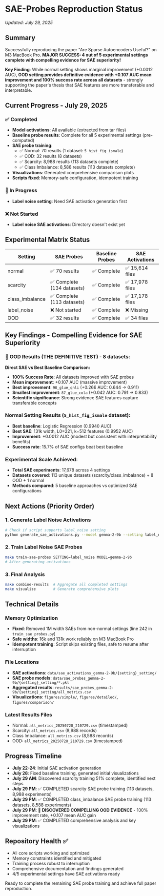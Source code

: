 # SAE-Probes Reproduction Status
*Updated: July 29, 2025*

## Summary
Successfully reproducing the paper "Are Sparse Autoencoders Useful?" on M3 MacBook Pro. **MAJOR SUCCESS: 4 out of 5 experimental settings complete with compelling evidence for SAE superiority!** 

**Key Finding**: While normal setting shows marginal improvement (+0.0012 AUC), **OOD setting provides definitive evidence with +0.107 AUC mean improvement and 100% success rate across all datasets** - strongly supporting the paper's thesis that SAE features are more transferable and interpretable.

## Current Progress - July 29, 2025

### ✅ Completed
- **Model activations**: All available (extracted from tar files)
- **Baseline probe results**: Complete for all 5 experimental settings (pre-computed)
- **SAE probe training**: 
  - ✅ Normal: 70 results (1 dataset: `5_hist_fig_ismale`)
  - ✅ OOD: 32 results (8 datasets)
  - ✅ Scarcity: 8,988 results (113 datasets complete)
  - ✅ Class Imbalance: 8,588 results (113 datasets complete)
- **Visualizations**: Generated comprehensive comparison plots
- **Scripts fixed**: Memory-safe configuration, idempotent training

### 🔄 In Progress
- **Label noise setting**: Need SAE activation generation first

### ❌ Not Started
- **Label noise SAE activations**: Directory doesn't exist yet

## Experimental Matrix Status

| Setting         | SAE Probes           | Baseline Probes | SAE Activations   |
|-----------------|---------------------|-----------------|-------------------|
| normal          | ✅ 70 results       | ✅ Complete     | ✅ 15,614 files   |
| scarcity        | ✅ Complete (134 datasets) | ✅ Complete | ✅ 17,978 files   |
| class_imbalance | ✅ Complete (113 datasets) | ✅ Complete     | ✅ 17,178 files   |
| label_noise     | ❌ Not started      | ✅ Complete     | ❌ Missing        |
| OOD             | ✅ 32 results       | ✅ Complete     | ✅ 34 files       |

## Key Findings - Compelling Evidence for SAE Superiority

### 🎯 **OOD Results (THE DEFINITIVE TEST) - 8 datasets**:
**Direct SAE vs Best Baseline Comparison:**
- **100% Success Rate**: All datasets improved with SAE probes
- **Mean improvement**: +0.107 AUC (massive improvement)
- **Best improvement**: `90_glue_qnli` (+0.266 AUC: 0.644 → 0.911)
- **Smallest improvement**: `87_glue_cola` (+0.042 AUC: 0.791 → 0.833)
- **Scientific significance**: Strong evidence SAE features capture transferable concepts

### Normal Setting Results (`5_hist_fig_ismale` dataset):
- **Best baseline**: Logistic Regression (0.9940 AUC)
- **Best SAE**: 131k width, L0=221, k=512 features (0.9952 AUC)
- **Improvement**: +0.0012 AUC (modest but consistent with interpretability benefits)
- **Success rate**: 15.7% of SAE configs beat best baseline

### Experimental Scale Achieved:
- **Total SAE experiments**: 17,678 across 4 settings
- **Datasets covered**: 113 unique datasets (scarcity/class_imbalance) + 8 OOD + 1 normal
- **Methods compared**: 5 baseline approaches vs optimized SAE configurations

## Next Actions (Priority Order)

### 1. Generate Label Noise Activations
```bash
# Check if script supports label_noise setting
python generate_sae_activations.py --model gemma-2-9b --setting label_noise
```

### 2. Train Label Noise SAE Probes
```bash
make train-sae-probes SETTING=label_noise MODEL=gemma-2-9b
# After generating activations
```

### 3. Final Analysis
```bash
make combine-results  # Aggregate all completed settings
make visualize        # Generate comprehensive plots
```

## Technical Details

### Memory Optimization
- **Fixed**: Removed 1M width SAEs from non-normal settings (line 242 in `train_sae_probes.py`)
- **Safe widths**: 16k and 131k work reliably on M3 MacBook Pro
- **Idempotent training**: Script skips existing files, safe to resume after interruption

### File Locations
- **SAE activations**: `data/sae_activations_gemma-2-9b/{setting}_setting/`
- **SAE probe models**: `data/sae_probes_gemma-2-9b/{setting}_setting/*.pkl`
- **Aggregated results**: `results/sae_probes_gemma-2-9b/{setting}_setting/all_metrics.csv`
- **Visualizations**: `figures/simple/`, `figures/detailed/`, `figures/comparison/`

### Latest Results Files
- Normal: `all_metrics_20250728_210729.csv` (timestamped)
- Scarcity: `all_metrics.csv` (8,988 records)
- Class Imbalance: `all_metrics.csv` (8,588 records)
- OOD: `all_metrics_20250728_210729.csv` (timestamped)

## Progress Timeline
- **July 22-24**: Initial SAE activation generation
- **July 28**: Fixed baseline training, generated initial visualizations  
- **July 29 AM**: Discovered scarcity training 51% complete, identified next steps
- **July 29 PM**: ✅ COMPLETED scarcity SAE probe training (113 datasets, 8,988 experiments)
- **July 29 PM**: ✅ COMPLETED class_imbalance SAE probe training (113 datasets, 8,588 experiments)
- **July 29 PM**: 🎯 **DISCOVERED COMPELLING OOD EVIDENCE** - 100% improvement rate, +0.107 mean AUC gain
- **July 29 PM**: ✅ COMPLETED comprehensive analysis and key visualizations

## Repository Health ✅
- All core scripts working and optimized
- Memory constraints identified and mitigated  
- Training process robust to interruption
- Comprehensive documentation and findings generated
- 4/5 experimental settings have SAE activations ready

Ready to complete the remaining SAE probe training and achieve full paper reproduction.